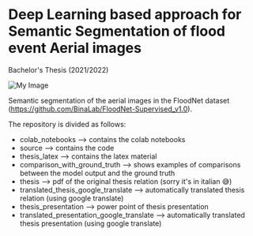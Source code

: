 # Deep Learning based approach for Semantic Segmentation of flood event Aerial images
Bachelor's Thesis (2021/2022)

![My Image](example_segme.jpg)

Semantic segmentation of the aerial images in the FloodNet dataset (https://github.com/BinaLab/FloodNet-Supervised_v1.0).

The repository is divided as follows:
- colab_notebooks --> contains the colab notebooks
- source --> contains the code
- thesis_latex --> contains the latex material 
- comparison_with_ground_truth --> shows examples of comparisons between the model output and the ground truth
- thesis --> pdf of the original thesis relation (sorry it's in italian :sweat_smile:)
- translated_thesis_google_translate --> automatically translated thesis relation (using google translate)
- thesis_presentation --> power point of thesis presentation
- translated_presentation_google_translate --> automatically translated thesis presentation (using google translate)

